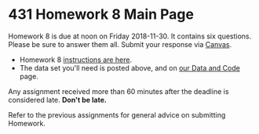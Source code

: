 # 431 Homework 8 Main Page

Homework 8 is due at noon on Friday 2018-11-30. It contains six questions. Please be sure to answer them all. Submit your response via [Canvas](https://canvas.case.edu/).

- Homework 8 [instructions are here](https://github.com/THOMASELOVE/431-2018/blob/master/homework/Homework8/431-2018-hw8.md). 
- The data set you'll need is posted above, and on [our Data and Code](https://github.com/THOMASELOVE/431-2018-data) page.

Any assignment received more than 60 minutes after the deadline is considered late. **Don't be late.**

Refer to the previous assignments for general advice on submitting Homework.
